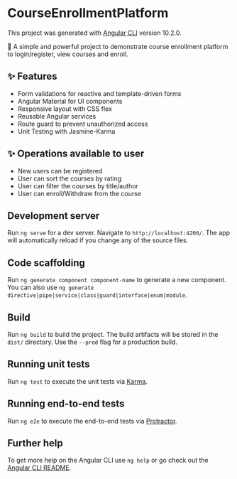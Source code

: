 # CourseEnrollmentPlatform

This project was generated with [Angular CLI](https://github.com/angular/angular-cli) version 10.2.0.


🚀 A simple and powerful project to demonstrate course enrollment platform to login/register, view courses and enroll.


## ✨ Features
- Form validations for reactive and template-driven forms
- Angular Material for UI components
- Responsive layout with CSS flex
- Reusable Angular services
- Route guard to prevent unauthorized access
- Unit Testing with Jasmine-Karma


## ✨ Operations available to user
- New users can be registered
- User can sort the courses by rating
- User can filter the courses by title/author
- User can enroll/Withdraw from the course










## Development server

Run `ng serve` for a dev server. Navigate to `http://localhost:4200/`. The app will automatically reload if you change any of the source files.

## Code scaffolding

Run `ng generate component component-name` to generate a new component. You can also use `ng generate directive|pipe|service|class|guard|interface|enum|module`.

## Build

Run `ng build` to build the project. The build artifacts will be stored in the `dist/` directory. Use the `--prod` flag for a production build.

## Running unit tests

Run `ng test` to execute the unit tests via [Karma](https://karma-runner.github.io).

## Running end-to-end tests

Run `ng e2e` to execute the end-to-end tests via [Protractor](http://www.protractortest.org/).

## Further help

To get more help on the Angular CLI use `ng help` or go check out the [Angular CLI README](https://github.com/angular/angular-cli/blob/master/README.md).
